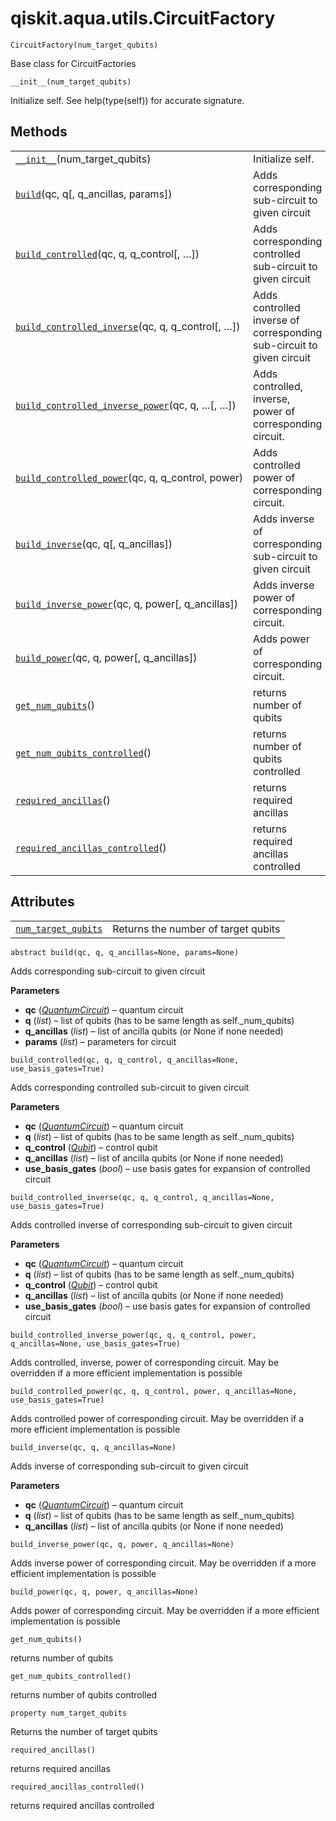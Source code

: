 <span id="qiskit-aqua-utils-circuitfactory" />

# qiskit.aqua.utils.CircuitFactory

<span id="undefined" />

`CircuitFactory(num_target_qubits)`

Base class for CircuitFactories

<span id="undefined" />

`__init__(num_target_qubits)`

Initialize self. See help(type(self)) for accurate signature.

## Methods

|                                                                                                                                                                                        |                                                                       |
| -------------------------------------------------------------------------------------------------------------------------------------------------------------------------------------- | --------------------------------------------------------------------- |
| [`__init__`](#qiskit.aqua.utils.CircuitFactory.__init__ "qiskit.aqua.utils.CircuitFactory.__init__")(num\_target\_qubits)                                                              | Initialize self.                                                      |
| [`build`](#qiskit.aqua.utils.CircuitFactory.build "qiskit.aqua.utils.CircuitFactory.build")(qc, q\[, q\_ancillas, params])                                                             | Adds corresponding sub-circuit to given circuit                       |
| [`build_controlled`](#qiskit.aqua.utils.CircuitFactory.build_controlled "qiskit.aqua.utils.CircuitFactory.build_controlled")(qc, q, q\_control\[, …])                                  | Adds corresponding controlled sub-circuit to given circuit            |
| [`build_controlled_inverse`](#qiskit.aqua.utils.CircuitFactory.build_controlled_inverse "qiskit.aqua.utils.CircuitFactory.build_controlled_inverse")(qc, q, q\_control\[, …])          | Adds controlled inverse of corresponding sub-circuit to given circuit |
| [`build_controlled_inverse_power`](#qiskit.aqua.utils.CircuitFactory.build_controlled_inverse_power "qiskit.aqua.utils.CircuitFactory.build_controlled_inverse_power")(qc, q, …\[, …]) | Adds controlled, inverse, power of corresponding circuit.             |
| [`build_controlled_power`](#qiskit.aqua.utils.CircuitFactory.build_controlled_power "qiskit.aqua.utils.CircuitFactory.build_controlled_power")(qc, q, q\_control, power)               | Adds controlled power of corresponding circuit.                       |
| [`build_inverse`](#qiskit.aqua.utils.CircuitFactory.build_inverse "qiskit.aqua.utils.CircuitFactory.build_inverse")(qc, q\[, q\_ancillas])                                             | Adds inverse of corresponding sub-circuit to given circuit            |
| [`build_inverse_power`](#qiskit.aqua.utils.CircuitFactory.build_inverse_power "qiskit.aqua.utils.CircuitFactory.build_inverse_power")(qc, q, power\[, q\_ancillas])                    | Adds inverse power of corresponding circuit.                          |
| [`build_power`](#qiskit.aqua.utils.CircuitFactory.build_power "qiskit.aqua.utils.CircuitFactory.build_power")(qc, q, power\[, q\_ancillas])                                            | Adds power of corresponding circuit.                                  |
| [`get_num_qubits`](#qiskit.aqua.utils.CircuitFactory.get_num_qubits "qiskit.aqua.utils.CircuitFactory.get_num_qubits")()                                                               | returns number of qubits                                              |
| [`get_num_qubits_controlled`](#qiskit.aqua.utils.CircuitFactory.get_num_qubits_controlled "qiskit.aqua.utils.CircuitFactory.get_num_qubits_controlled")()                              | returns number of qubits controlled                                   |
| [`required_ancillas`](#qiskit.aqua.utils.CircuitFactory.required_ancillas "qiskit.aqua.utils.CircuitFactory.required_ancillas")()                                                      | returns required ancillas                                             |
| [`required_ancillas_controlled`](#qiskit.aqua.utils.CircuitFactory.required_ancillas_controlled "qiskit.aqua.utils.CircuitFactory.required_ancillas_controlled")()                     | returns required ancillas controlled                                  |

## Attributes

|                                                                                                                                 |                                     |
| ------------------------------------------------------------------------------------------------------------------------------- | ----------------------------------- |
| [`num_target_qubits`](#qiskit.aqua.utils.CircuitFactory.num_target_qubits "qiskit.aqua.utils.CircuitFactory.num_target_qubits") | Returns the number of target qubits |

<span id="undefined" />

`abstract build(qc, q, q_ancillas=None, params=None)`

Adds corresponding sub-circuit to given circuit

**Parameters**

*   **qc** ([*QuantumCircuit*](qiskit.circuit.QuantumCircuit#qiskit.circuit.QuantumCircuit "qiskit.circuit.QuantumCircuit")) – quantum circuit
*   **q** (*list*) – list of qubits (has to be same length as self.\_num\_qubits)
*   **q\_ancillas** (*list*) – list of ancilla qubits (or None if none needed)
*   **params** (*list*) – parameters for circuit

<span id="undefined" />

`build_controlled(qc, q, q_control, q_ancillas=None, use_basis_gates=True)`

Adds corresponding controlled sub-circuit to given circuit

**Parameters**

*   **qc** ([*QuantumCircuit*](qiskit.circuit.QuantumCircuit#qiskit.circuit.QuantumCircuit "qiskit.circuit.QuantumCircuit")) – quantum circuit
*   **q** (*list*) – list of qubits (has to be same length as self.\_num\_qubits)
*   **q\_control** ([*Qubit*](qiskit.circuit.Qubit#qiskit.circuit.Qubit "qiskit.circuit.Qubit")) – control qubit
*   **q\_ancillas** (*list*) – list of ancilla qubits (or None if none needed)
*   **use\_basis\_gates** (*bool*) – use basis gates for expansion of controlled circuit

<span id="undefined" />

`build_controlled_inverse(qc, q, q_control, q_ancillas=None, use_basis_gates=True)`

Adds controlled inverse of corresponding sub-circuit to given circuit

**Parameters**

*   **qc** ([*QuantumCircuit*](qiskit.circuit.QuantumCircuit#qiskit.circuit.QuantumCircuit "qiskit.circuit.QuantumCircuit")) – quantum circuit
*   **q** (*list*) – list of qubits (has to be same length as self.\_num\_qubits)
*   **q\_control** ([*Qubit*](qiskit.circuit.Qubit#qiskit.circuit.Qubit "qiskit.circuit.Qubit")) – control qubit
*   **q\_ancillas** (*list*) – list of ancilla qubits (or None if none needed)
*   **use\_basis\_gates** (*bool*) – use basis gates for expansion of controlled circuit

<span id="undefined" />

`build_controlled_inverse_power(qc, q, q_control, power, q_ancillas=None, use_basis_gates=True)`

Adds controlled, inverse, power of corresponding circuit. May be overridden if a more efficient implementation is possible

<span id="undefined" />

`build_controlled_power(qc, q, q_control, power, q_ancillas=None, use_basis_gates=True)`

Adds controlled power of corresponding circuit. May be overridden if a more efficient implementation is possible

<span id="undefined" />

`build_inverse(qc, q, q_ancillas=None)`

Adds inverse of corresponding sub-circuit to given circuit

**Parameters**

*   **qc** ([*QuantumCircuit*](qiskit.circuit.QuantumCircuit#qiskit.circuit.QuantumCircuit "qiskit.circuit.QuantumCircuit")) – quantum circuit
*   **q** (*list*) – list of qubits (has to be same length as self.\_num\_qubits)
*   **q\_ancillas** (*list*) – list of ancilla qubits (or None if none needed)

<span id="undefined" />

`build_inverse_power(qc, q, power, q_ancillas=None)`

Adds inverse power of corresponding circuit. May be overridden if a more efficient implementation is possible

<span id="undefined" />

`build_power(qc, q, power, q_ancillas=None)`

Adds power of corresponding circuit. May be overridden if a more efficient implementation is possible

<span id="undefined" />

`get_num_qubits()`

returns number of qubits

<span id="undefined" />

`get_num_qubits_controlled()`

returns number of qubits controlled

<span id="undefined" />

`property num_target_qubits`

Returns the number of target qubits

<span id="undefined" />

`required_ancillas()`

returns required ancillas

<span id="undefined" />

`required_ancillas_controlled()`

returns required ancillas controlled
